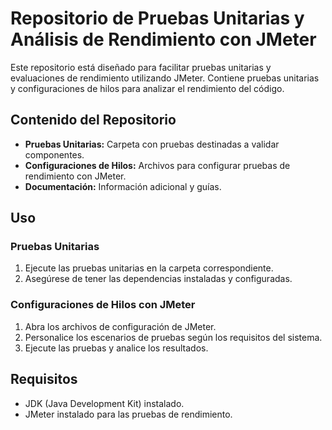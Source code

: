 # Repositorio de Pruebas Unitarias y Análisis de Rendimiento con JMeter

Este repositorio está diseñado para facilitar pruebas unitarias y evaluaciones de rendimiento utilizando JMeter. Contiene pruebas unitarias y configuraciones de hilos para analizar el rendimiento del código.

## Contenido del Repositorio

- **Pruebas Unitarias:** Carpeta con pruebas destinadas a validar componentes.
- **Configuraciones de Hilos:** Archivos para configurar pruebas de rendimiento con JMeter.
- **Documentación:** Información adicional y guías.

## Uso

### Pruebas Unitarias
1. Ejecute las pruebas unitarias en la carpeta correspondiente.
2. Asegúrese de tener las dependencias instaladas y configuradas.

### Configuraciones de Hilos con JMeter
1. Abra los archivos de configuración de JMeter.
2. Personalice los escenarios de pruebas según los requisitos del sistema.
3. Ejecute las pruebas y analice los resultados.

## Requisitos

- JDK (Java Development Kit) instalado.
- JMeter instalado para las pruebas de rendimiento.

